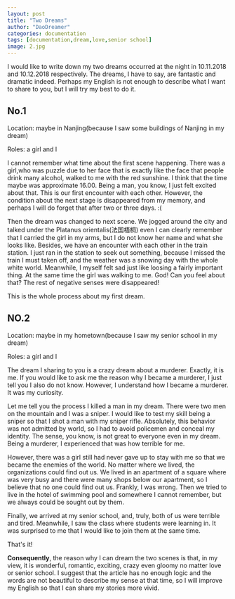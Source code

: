 ```yaml
---
layout: post
title: "Two Dreams"
author: "DaoDreamer"
categories: documentation
tags: [documentation,dream,love,senior school]
image: 2.jpg
---
```

I would like to write down my two dreams occurred at the night in 10.11.2018 and 10.12.2018 respectively. The dreams, I have to say, are fantastic and dramatic indeed. Perhaps my English is not enough to describe what I want to share to you, but I will try my best to do it.

## No.1

Location: maybe in Nanjing(because I saw some buildings of Nanjing in my dream)

Roles: a girl and I

I cannot remember what time about the first scene happening. There was a girl,who was puzzle due to her face that is exactly like the face that people drink many alcohol, walked to me with the red sunshine. I think that the time maybe was approximate 16.00. Being a man, you know, I just felt excited about that. This is our first encounter with each other. However, the condition about the next stage is disappeared from my memory, and perhaps I will do forget that after two or three days. :(

Then the dream was changed to next scene. We jogged around the city and talked under the Platanus orientalis(法国梧桐) even I can clearly remember that I carried the girl in my arms, but I do not know her name and what she looks like. Besides, we have an encounter with each other in the train station. I just ran in the station to seek out something, because I missed the train I must taken off, and the weather was a snowing day with the whole white world. Meanwhile, I myself felt sad just like loosing a fairly important thing. At the same time the girl was walking to me. God! Can you feel about  that? The rest of negative senses were disappeared!

This is the whole process about my first dream. 

## NO.2

Location: maybe in my hometown(because I saw my senior school in my dream)

Roles: a girl and I

The dream I sharing to you is a crazy dream about a murderer. Exactly, it is me. If you would like to ask me the reason why I became a murderer, I just tell you I also do not know. However, I understand how I became a murderer. It was my curiosity.

Let me tell you the process I killed a man in my dream. There were two men on the mountain and I was a sniper. I would like to test my skill being a sniper so that I shot a man with my sniper rifle. Absolutely, this behavior was not admitted by world, so I had to avoid policemen and conceal my identity. The sense, you know, is not great to everyone even in my dream. Being a murderer, I experienced that was how terrible for me.

However, there was a girl still had never gave up to stay with me so that we became the enemies of the world. No matter where we lived, the organizations could find out us. We lived in an apartment of a square where was very busy and there were many shops below our apartment, so I believe that no one could find out us. Frankly, I was wrong. Then we tried to live in the hotel of swimming pool and somewhere I cannot remember, but we always could be sought out by them.

Finally, we arrived at my senior school, and, truly, both of us were terrible and tired. Meanwhile, I saw the class where students were learning in. It was surprised to me that I would like to join them at the same time. 

That's it!



**Consequently**, the reason why I can dream the two scenes is that, in my view, it is wonderful, romantic, exciting, crazy even gloomy no matter love or senior school. I suggest that the article has no enough logic and the words are not beautiful to describe my sense at that time, so I will improve my English so that I can share my stories more vivid.